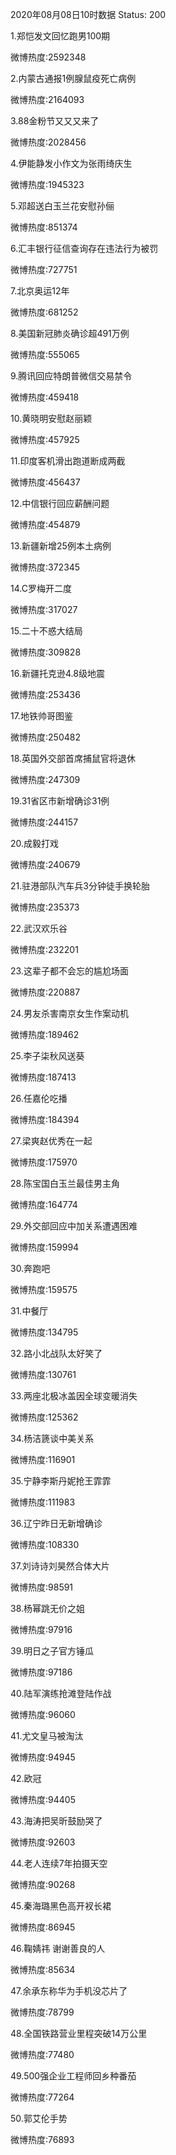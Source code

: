 2020年08月08日10时数据
Status: 200

1.郑恺发文回忆跑男100期

微博热度:2592348

2.内蒙古通报1例腺鼠疫死亡病例

微博热度:2164093

3.88金粉节又又又来了

微博热度:2028456

4.伊能静发小作文为张雨绮庆生

微博热度:1945323

5.邓超送白玉兰花安慰孙俪

微博热度:851374

6.汇丰银行征信查询存在违法行为被罚

微博热度:727751

7.北京奥运12年

微博热度:681252

8.美国新冠肺炎确诊超491万例

微博热度:555065

9.腾讯回应特朗普微信交易禁令

微博热度:459418

10.黄晓明安慰赵丽颖

微博热度:457925

11.印度客机滑出跑道断成两截

微博热度:456437

12.中信银行回应薪酬问题

微博热度:454879

13.新疆新增25例本土病例

微博热度:372345

14.C罗梅开二度

微博热度:317027

15.二十不惑大结局

微博热度:309828

16.新疆托克逊4.8级地震

微博热度:253436

17.地铁帅哥图鉴

微博热度:250482

18.英国外交部首席捕鼠官将退休

微博热度:247309

19.31省区市新增确诊31例

微博热度:244157

20.成毅打戏

微博热度:240679

21.驻港部队汽车兵3分钟徒手换轮胎

微博热度:235373

22.武汉欢乐谷

微博热度:232201

23.这辈子都不会忘的尴尬场面

微博热度:220887

24.男友杀害南京女生作案动机

微博热度:189462

25.李子柒秋风送葵

微博热度:187413

26.任嘉伦吃播

微博热度:184394

27.梁爽赵优秀在一起

微博热度:175970

28.陈宝国白玉兰最佳男主角

微博热度:164774

29.外交部回应中加关系遭遇困难

微博热度:159994

30.奔跑吧

微博热度:159575

31.中餐厅

微博热度:134795

32.路小北战队太好笑了

微博热度:130761

33.两座北极冰盖因全球变暖消失

微博热度:125362

34.杨洁篪谈中美关系

微博热度:116901

35.宁静李斯丹妮抢王霏霏

微博热度:111983

36.辽宁昨日无新增确诊

微博热度:108330

37.刘诗诗刘昊然合体大片

微博热度:98591

38.杨幂跳无价之姐

微博热度:97916

39.明日之子官方锤瓜

微博热度:97186

40.陆军演练抢滩登陆作战

微博热度:96060

41.尤文皇马被淘汰

微博热度:94945

42.欧冠

微博热度:94405

43.海涛把吴昕鼓励哭了

微博热度:92603

44.老人连续7年拍摄天空

微博热度:90268

45.秦海璐黑色高开衩长裙

微博热度:86945

46.鞠婧祎 谢谢善良的人

微博热度:85634

47.余承东称华为手机没芯片了

微博热度:78799

48.全国铁路营业里程突破14万公里

微博热度:77480

49.500强企业工程师回乡种番茄

微博热度:77264

50.郭艾伦手势

微博热度:76893

